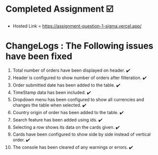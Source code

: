 # Completed Assignment ☑️

- Hosted Link = https://assignment-question-1-sigma.vercel.app/

# ChangeLogs : The Following issues have been fixed

1.  Total number of orders have been displayed on header. ✔️
2.  Header is configured to show number of orders after filteration. ✔️
3.  Order submitted date has been added to the table. ✔️
4.  TimeStamp data has been included. ✔️
5.  Dropdown menu has been configured to show all currencies and changes the table when selected. ✔️
6.  Country origin of order has been added to the table. ✔️
7.  Search feature has been added using ids. ✔️
8.  Selecting a row shows its data on the cards given. ✔️
9.  Cards have been configured to show side by side instead of vertical order. ✔️
10. The console has been cleared of any warnings or errors. ✔️
